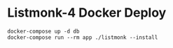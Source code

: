 # Listmonk-4 Docker Deploy

```
docker-compose up -d db
docker-compose run --rm app ./listmonk --install
```